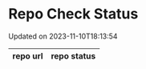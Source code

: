 # Repo Check Status

Updated on 2023-11-10T18:13:54

| repo url | repo status |
| -------- | -------- | 

